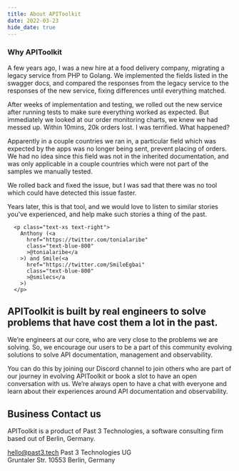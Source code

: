 ```yaml
---
title: About APIToolkit
date: 2022-03-23
hide_date: true
---
```


### Why APIToolkit 

A few years ago, I was a new hire at a food delivery company,
migrating a legacy service from PHP to Golang. We implemented the
fields listed in the swagger docs, and compared the responses from
the legacy service to the responses of the new service, fixing
differences until everything matched. 

After weeks of implementation and testing, 
we rolled out the new service after running tests to
make sure everything worked as expected. But immediately we looked
at our order monitoring charts, we knew we had messed up. Within
10mins, 20k orders lost. I was terrified. What happened?

Apparently in a couple countries we ran in, a particular field which
was expected by the apps was no longer being sent, prevent placing
of orders. We had no idea since this field was not in the inherited
documentation, and was only applicable in a couple countries which
were not part of the samples we manually tested. 

We rolled back and fixed the issue, 
but I was sad that there was no tool which could
have detected this issue faster.

Years later, this is that tool, and we would love to listen to
similar stories you've experienced, and help make such stories a
thing of the past.

``` =html
  <p class="text-xs text-right">
    Anthony (<a
      href="https://twitter.com/tonialaribe"
      class="text-blue-800"
      >@tonialaribe</a
    >) and Smile(<a
      href="https://twitter.com/SmileEgbai"
      class="text-blue-800"
      >@smilecs</a
    >)
  </p>
```


## APIToolkit is built by real engineers to solve problems that have cost them a lot in the past.

We’re engineers at our core, who are very close to the problems we are
solving. So, we encourage our users to be a part of this community
evolving solutions to solve API documentation, management and observability.

You can do this by joining our Discord channel to join others who are
part of our journey in evolving APIToolkit or book a slot to have an
open conversation with us. We’re always open to have a chat with
everyone and learn about their experiences around API documentation and
observability.


## Business Contact us 

APIToolkit is a product of Past 3 Technologies, a software consulting firm based out of Berlin, Germany.

hello@past3.tech
Past 3 Technologies UG \
Gruntaler Str. 10553 Berlin, Germany
